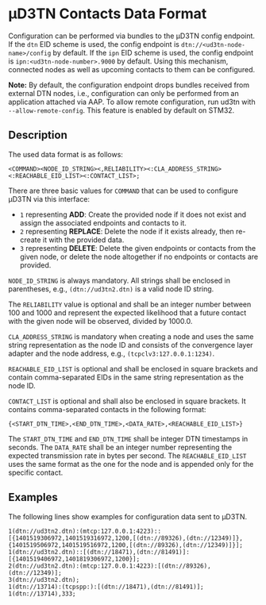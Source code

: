# µD3TN Contacts Data Format

Configuration can be performed via bundles to the µD3TN config endpoint.
If the `dtn` EID scheme is used, the config endpoint is `dtn://<ud3tn-node-name>/config` by default. If the `ipn` EID scheme is used, the config endpoint is `ipn:<ud3tn-node-number>.9000` by default.
Using this mechanism, connected nodes as well as upcoming contacts to them can be configured.

**Note:** By default, the configuration endpoint drops bundles received from external DTN nodes, i.e., configuration can only be performed from an application attached via AAP.
To allow remote configuration, run ud3tn with `--allow-remote-config`. This feature is enabled by default on STM32.

## Description

The used data format is as follows:

```
<COMMAND><NODE_ID_STRING><,RELIABILITY><:CLA_ADDRESS_STRING><:REACHABLE_EID_LIST><:CONTACT_LIST>;
```

There are three basic values for `COMMAND` that can be used to configure µD3TN via this interface:
  * `1` representing **ADD**: Create the provided node if it does not exist and assign the associated endpoints and contacts to it.
  * `2` representing **REPLACE**: Delete the node if it exists already, then re-create it with the provided data.
  * `3` representing **DELETE**: Delete the given endpoints or contacts from the given node, or delete the node altogether if no endpoints or contacts are provided.

`NODE_ID_STRING` is always mandatory. All strings shall be enclosed in parentheses, e.g., `(dtn://ud3tn2.dtn)` is a valid node ID string.

The `RELIABILITY` value is optional and shall be an integer number between 100 and 1000 and represent the expected likelihood that a future contact with the given node will be observed, divided by 1000.0.

`CLA_ADDRESS_STRING` is mandatory when creating a node and uses the same string representation as the node ID and consists of the convergence layer adapter and the node address, e.g., `(tcpclv3:127.0.0.1:1234)`.

`REACHABLE_EID_LIST` is optional and shall be enclosed in square brackets and contain comma-separated EIDs in the same string representation as the node ID.

`CONTACT_LIST` is optional and shall also be enclosed in square brackets. It contains comma-separated contacts in the following format:

```
{<START_DTN_TIME>,<END_DTN_TIME>,<DATA_RATE>,<REACHABLE_EID_LIST>}
```

The `START_DTN_TIME` and `END_DTN_TIME` shall be integer DTN timestamps in seconds. The `DATA_RATE` shall be an integer number representing the expected transmission rate in bytes per second. The `REACHABLE_EID_LIST` uses the same format as the one for the node and is appended only for the specific contact.

## Examples

The following lines show examples for configuration data sent to µD3TN.

```
1(dtn://ud3tn2.dtn):(mtcp:127.0.0.1:4223)::[{1401519306972,1401519316972,1200,[(dtn://89326),(dtn://12349)]},{1401519506972,1401519516972,1200,[(dtn://89326),(dtn://12349)]}];
1(dtn://ud3tn2.dtn)::[(dtn://18471),(dtn://81491)]:[{1401519406972,1401819306972,1200}];
2(dtn://ud3tn2.dtn):(mtcp:127.0.0.1:4223):[(dtn://89326),(dtn://12349)];
3(dtn://ud3tn2.dtn);
1(dtn://13714):(tcpspp:):[(dtn://18471),(dtn://81491)];
1(dtn://13714),333;
```
